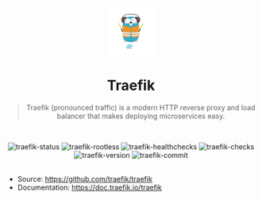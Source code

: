 <div align="center">

<img height="100px" width="100px" src="../../docs/assets/traefik.png" />

# Traefik

> Traefik (pronounced traffic) is a modern HTTP reverse proxy and load balancer that makes deploying microservices easy.

<br/>

![traefik-status]
![traefik-rootless]
![traefik-healthchecks]
![traefik-checks]
![traefik-version]
![traefik-commit]
<br/><br/>

</div>

- Source: https://github.com/traefik/traefik
- Documentation: https://doc.traefik.io/traefik

<!-- Traefik -->

[traefik-status]: https://img.shields.io/badge/active_(in_use)-blue?style=for-the-badge&label=status
[traefik-rootless]: https://img.shields.io/badge/yes-blue?style=for-the-badge&label=rootless
[traefik-healthchecks]: https://img.shields.io/badge/yes-blue?style=for-the-badge&label=healthchecks
[traefik-checks]: https://img.shields.io/github/actions/workflow/status/raeffs/docker-host/apps-traefik.yml?branch=main&event=push&style=for-the-badge&label=ci%20checks
[traefik-version]: https://img.shields.io/github/v/release/traefik/traefik?style=for-the-badge
[traefik-commit]: https://img.shields.io/github/last-commit/traefik/traefik?style=for-the-badge
